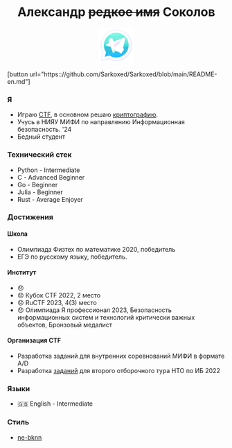 <div align="center"> 
<h1>Александр <del>редкое имя</del> Соколов</h1>
  <a href="https://t.me/Sarkoxed" target="_blank">
    <img src="https://github.com/Sarkoxed/Sarkoxed/blob/main/telelogo.png">
  </a>
</div>

[button url="https:://github.com/Sarkoxed/Sarkoxed/blob/main/README-en.md"]

### Я
 
  - Играю [CTF](https://ctftime.org/team/76463), в основном решаю [криптографию](https://github.com/Sarkoxed/ctf-writeups).
  - Учусь в НИЯУ МИФИ по направлению Информационная безопасность. '24
  - Бедный студент

### Технический стек
  
  - Python - Intermediate
  - C -      Advanced Beginner
  - Go -     Beginner
  - Julia -  Beginner
  - Rust -   Average Enjoyer

### Достижения

#### Школа

  - Олимпиада Физтех по математике 2020, победитель
  - ЕГЭ по русскому языку, победитель.

#### Институт

  - 😞
  - 😞 Кубок CTF 2022, 2 место
  - 😞 RuCTF 2023, 4(3) место
  - 😞 Олимпиада Я профессионал 2023, Безопасность информационных систем и технологий критически важных объектов, Бронзовый медалист

#### Организация CTF

- Разработка заданий для внутренних соревнований МИФИ в формате A/D
- Разработка [заданий](https://github.com/sprushed/nto2022_public/tree/master/tasks/crypto) для второго отборочного тура НТО по ИБ 2022

### Языки

  - :gb: English - Intermediate

### Стиль

  - [ne-bknn](https://github.com/ne-bknn)

<!--
**Sarkoxed/Sarkoxed** is a ✨ _special_ ✨ repository because its `README.md` (this file) appears on your GitHub profile.

Here are some ideas to get you started:

- 🔭 I’m currently working on ...
- 🌱 I’m currently learning ...
- 👯 I’m looking to collaborate on ...
- 🤔 I’m looking for help with ...
- 💬 Ask me about ...
- 📫 How to reach me: ...
- 😄 Pronouns: ...
- ⚡ Fun fact: ...
-->
